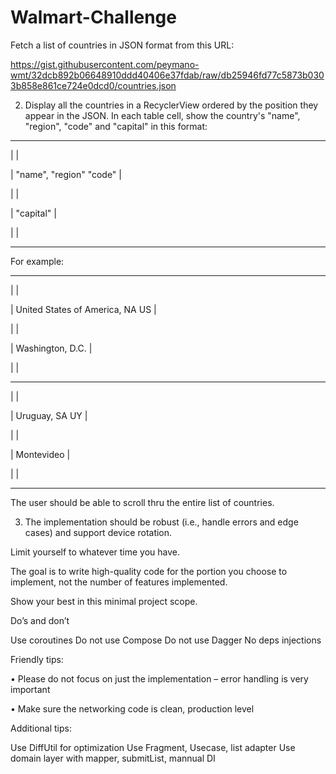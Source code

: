 # Walmart-Challenge   

Fetch a list of countries in JSON format from this URL: 

https://gist.githubusercontent.com/peymano-wmt/32dcb892b06648910ddd40406e37fdab/raw/db25946fd77c5873b0303b858e861ce724e0dcd0/countries.json 

  

2. Display all the countries in a RecyclerView ordered by the position they appear in the JSON. In each table cell, show the country's "name", "region", "code" and "capital" in this format: 

  --------------------------------------- 

  |                                     | 

  | "name", "region"             "code" | 

  |                                     | 

  | "capital"                           | 

  |                                     | 

  --------------------------------------- 

  For example: 

  --------------------------------------- 

  |                                     | 

  | United States of America, NA     US | 

  |                                     | 

  | Washington, D.C.                    | 

  |                                     | 

  --------------------------------------- 

  |                                     | 

  | Uruguay, SA                      UY | 

  |                                     | 

  | Montevideo                          | 

  |                                     | 

  --------------------------------------- 

  

The user should be able to scroll thru the entire list of countries. 

  

3. The implementation should be robust (i.e., handle errors and edge cases) and support device rotation. 

Limit yourself to whatever time you have. 

 

The goal is to write high-quality code for the portion you choose to implement, not the number of features implemented. 

 

Show your best in this minimal project scope. 

 

Do’s and don’t 

Use coroutines 
Do not use Compose 
Do not use Dagger 
No deps injections
 

Friendly tips:

•   Please do not focus on just the implementation – error handling is very important

•   Make sure the networking code is clean, production level

 

Additional tips:

Use DiffUtil for optimization
Use Fragment, Usecase, list adapter
Use domain layer with mapper, submitList, mannual DI
